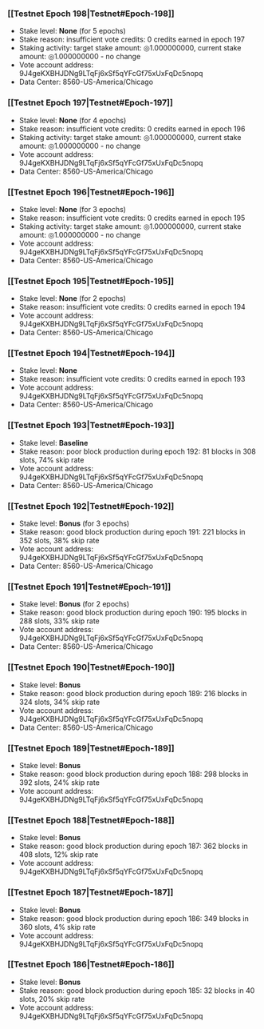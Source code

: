 ### [[Testnet Epoch 198|Testnet#Epoch-198]]
* Stake level: **None** (for 5 epochs)
* Stake reason: insufficient vote credits: 0 credits earned in epoch 197
* Staking activity: target stake amount: ◎1.000000000, current stake amount: ◎1.000000000 - no change
* Vote account address: 9J4geKXBHJDNg9LTqFj6xSf5qYFcGf75xUxFqDc5nopq
* Data Center: 8560-US-America/Chicago
### [[Testnet Epoch 197|Testnet#Epoch-197]]
* Stake level: **None** (for 4 epochs)
* Stake reason: insufficient vote credits: 0 credits earned in epoch 196
* Staking activity: target stake amount: ◎1.000000000, current stake amount: ◎1.000000000 - no change
* Vote account address: 9J4geKXBHJDNg9LTqFj6xSf5qYFcGf75xUxFqDc5nopq
* Data Center: 8560-US-America/Chicago
### [[Testnet Epoch 196|Testnet#Epoch-196]]
* Stake level: **None** (for 3 epochs)
* Stake reason: insufficient vote credits: 0 credits earned in epoch 195
* Staking activity: target stake amount: ◎1.000000000, current stake amount: ◎1.000000000 - no change
* Vote account address: 9J4geKXBHJDNg9LTqFj6xSf5qYFcGf75xUxFqDc5nopq
* Data Center: 8560-US-America/Chicago
### [[Testnet Epoch 195|Testnet#Epoch-195]]
* Stake level: **None** (for 2 epochs)
* Stake reason: insufficient vote credits: 0 credits earned in epoch 194
* Vote account address: 9J4geKXBHJDNg9LTqFj6xSf5qYFcGf75xUxFqDc5nopq
* Data Center: 8560-US-America/Chicago
### [[Testnet Epoch 194|Testnet#Epoch-194]]
* Stake level: **None**
* Stake reason: insufficient vote credits: 0 credits earned in epoch 193
* Vote account address: 9J4geKXBHJDNg9LTqFj6xSf5qYFcGf75xUxFqDc5nopq
* Data Center: 8560-US-America/Chicago
### [[Testnet Epoch 193|Testnet#Epoch-193]]
* Stake level: **Baseline**
* Stake reason: poor block production during epoch 192: 81 blocks in 308 slots, 74% skip rate 
* Vote account address: 9J4geKXBHJDNg9LTqFj6xSf5qYFcGf75xUxFqDc5nopq
* Data Center: 8560-US-America/Chicago
### [[Testnet Epoch 192|Testnet#Epoch-192]]
* Stake level: **Bonus** (for 3 epochs)
* Stake reason: good block production during epoch 191: 221 blocks in 352 slots, 38% skip rate
* Vote account address: 9J4geKXBHJDNg9LTqFj6xSf5qYFcGf75xUxFqDc5nopq
* Data Center: 8560-US-America/Chicago
### [[Testnet Epoch 191|Testnet#Epoch-191]]
* Stake level: **Bonus** (for 2 epochs)
* Stake reason: good block production during epoch 190: 195 blocks in 288 slots, 33% skip rate
* Vote account address: 9J4geKXBHJDNg9LTqFj6xSf5qYFcGf75xUxFqDc5nopq
* Data Center: 8560-US-America/Chicago
### [[Testnet Epoch 190|Testnet#Epoch-190]]
* Stake level: **Bonus**
* Stake reason: good block production during epoch 189: 216 blocks in 324 slots, 34% skip rate
* Vote account address: 9J4geKXBHJDNg9LTqFj6xSf5qYFcGf75xUxFqDc5nopq
* Data Center: 8560-US-America/Chicago
### [[Testnet Epoch 189|Testnet#Epoch-189]]
* Stake level: **Bonus**
* Stake reason: good block production during epoch 188: 298 blocks in 392 slots, 24% skip rate
* Vote account address: 9J4geKXBHJDNg9LTqFj6xSf5qYFcGf75xUxFqDc5nopq
### [[Testnet Epoch 188|Testnet#Epoch-188]]
* Stake level: **Bonus**
* Stake reason: good block production during epoch 187: 362 blocks in 408 slots, 12% skip rate
* Vote account address: 9J4geKXBHJDNg9LTqFj6xSf5qYFcGf75xUxFqDc5nopq
### [[Testnet Epoch 187|Testnet#Epoch-187]]
* Stake level: **Bonus**
* Stake reason: good block production during epoch 186: 349 blocks in 360 slots, 4% skip rate
* Vote account address: 9J4geKXBHJDNg9LTqFj6xSf5qYFcGf75xUxFqDc5nopq
### [[Testnet Epoch 186|Testnet#Epoch-186]]
* Stake level: **Bonus**
* Stake reason: good block production during epoch 185: 32 blocks in 40 slots, 20% skip rate
* Vote account address: 9J4geKXBHJDNg9LTqFj6xSf5qYFcGf75xUxFqDc5nopq